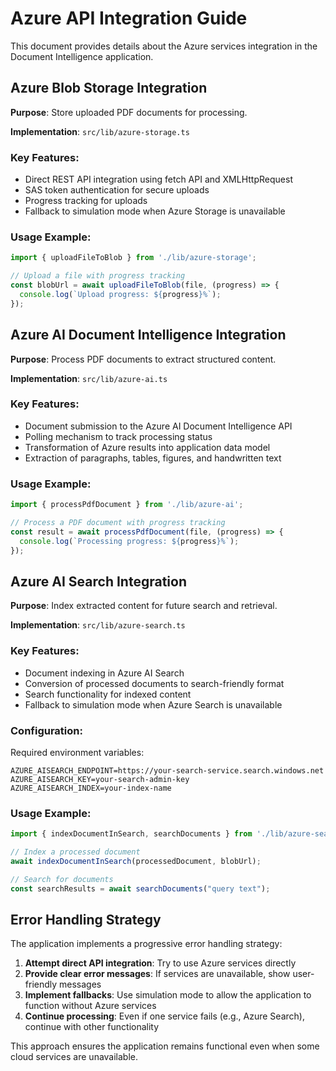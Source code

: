 # Azure API Integration Guide

This document provides details about the Azure services integration in the Document Intelligence application.

## Azure Blob Storage Integration

**Purpose**: Store uploaded PDF documents for processing.

**Implementation**: `src/lib/azure-storage.ts`

### Key Features:

- Direct REST API integration using fetch API and XMLHttpRequest
- SAS token authentication for secure uploads
- Progress tracking for uploads
- Fallback to simulation mode when Azure Storage is unavailable

### Usage Example:

```typescript
import { uploadFileToBlob } from './lib/azure-storage';

// Upload a file with progress tracking
const blobUrl = await uploadFileToBlob(file, (progress) => {
  console.log(`Upload progress: ${progress}%`);
});
```

## Azure AI Document Intelligence Integration

**Purpose**: Process PDF documents to extract structured content.

**Implementation**: `src/lib/azure-ai.ts`

### Key Features:

- Document submission to the Azure AI Document Intelligence API
- Polling mechanism to track processing status
- Transformation of Azure results into application data model
- Extraction of paragraphs, tables, figures, and handwritten text

### Usage Example:

```typescript
import { processPdfDocument } from './lib/azure-ai';

// Process a PDF document with progress tracking
const result = await processPdfDocument(file, (progress) => {
  console.log(`Processing progress: ${progress}%`);
});
```

## Azure AI Search Integration

**Purpose**: Index extracted content for future search and retrieval.

**Implementation**: `src/lib/azure-search.ts`

### Key Features:

- Document indexing in Azure AI Search
- Conversion of processed documents to search-friendly format
- Search functionality for indexed content
- Fallback to simulation mode when Azure Search is unavailable

### Configuration:

Required environment variables:
```env
AZURE_AISEARCH_ENDPOINT=https://your-search-service.search.windows.net
AZURE_AISEARCH_KEY=your-search-admin-key
AZURE_AISEARCH_INDEX=your-index-name
```

### Usage Example:

```typescript
import { indexDocumentInSearch, searchDocuments } from './lib/azure-search';

// Index a processed document
await indexDocumentInSearch(processedDocument, blobUrl);

// Search for documents
const searchResults = await searchDocuments("query text");
```

## Error Handling Strategy

The application implements a progressive error handling strategy:

1. **Attempt direct API integration**: Try to use Azure services directly
2. **Provide clear error messages**: If services are unavailable, show user-friendly messages
3. **Implement fallbacks**: Use simulation mode to allow the application to function without Azure services
4. **Continue processing**: Even if one service fails (e.g., Azure Search), continue with other functionality

This approach ensures the application remains functional even when some cloud services are unavailable.

